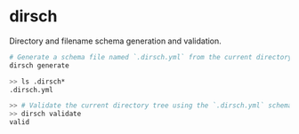 dirsch
======

Directory and filename schema generation and validation.

```sh
# Generate a schema file named `.dirsch.yml` from the current directory
dirsch generate

>> ls .dirsch*
.dirsch.yml

>> # Validate the current directory tree using the `.dirsch.yml` schema file
>> dirsch validate
valid
```
